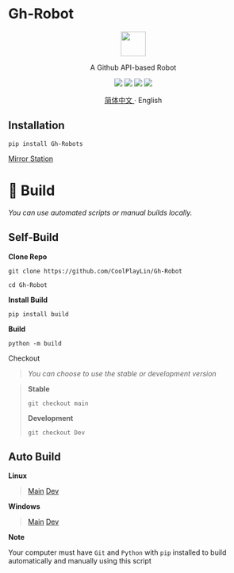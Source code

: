 # Gh-Robot

<p align="center">
<img src="https://cdn.api-go.asia/assets/img/Robot.png" width="50" height="50">
</p>

<p align="center">A Github API-based Robot</p>


<p align="center">
<a href="https://github.com/CoolPlayLin/Gh-Robot/blob/main/LICENSE"><img src="https://img.shields.io/github/license/CoolPlayLin/Gh-Robot?style=flat-square"></a>
<a><img src="https://img.shields.io/pypi/dm/Gh-Robots?style=flat-square"></a>
<a href="https://pypi.org/project/Gh-Robots/"><img src="https://img.shields.io/pypi/v/Gh-Robots?style=flat-square"></a>
<a href="https://github.com/CoolPlayLin/Gh-Robot/pulls"><img src="https://img.shields.io/github/issues-pr/CoolPlayLin/Gh-Robot?style=flat-square"></a>
</p>

<p align="center">
<a href="./README-zh.md">简体中文 </a>
·
<a>English </a>
</p>

##  **Installation**

```
pip install Gh-Robots
```

[Mirror Station](./Mirror.md)

# 🥰 Build

*You can use automated scripts or manual builds locally.*

## Self-Build

**Clone Repo**

```
git clone https://github.com/CoolPlayLin/Gh-Robot

cd Gh-Robot
```

**Install Build**
```
pip install build
```

**Build**
```
python -m build
```

Checkout
>*You can choose to use the stable or development version*

>**Stable**
>```
>git checkout main
>```
>**Development**
>```
>git checkout Dev
>```

## Auto Build

**Linux**

>[Main](https://cdn.api-go.asia/Auto/build-linux.sh)
>[Dev](https://cdn.api-go.asia/Auto/build-Dev-linux.sh)

**Windows**

>[Main](https://cdn.api-go.asia/Auto/build-win.bat)
>[Dev](https://cdn.api-go.asia/Auto/build-Dev-win.bat)

**Note**

Your computer must have `Git` and `Python` with `pip` installed to build automatically and manually using this script